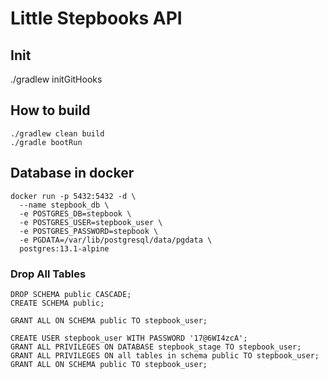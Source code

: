 # Little Stepbooks API

## Init
./gradlew initGitHooks

## How to build

```shell script
./gradlew clean build
./gradle bootRun
```

## Database in docker

```shell script
docker run -p 5432:5432 -d \
  --name stepbook_db \
  -e POSTGRES_DB=stepbook \
  -e POSTGRES_USER=stepbook_user \
  -e POSTGRES_PASSWORD=stepbook \
  -e PGDATA=/var/lib/postgresql/data/pgdata \
  postgres:13.1-alpine
``` 

### Drop All Tables

```
DROP SCHEMA public CASCADE;
CREATE SCHEMA public;

GRANT ALL ON SCHEMA public TO stepbook_user;
```


```postgres-sql
CREATE USER stepbook_user WITH PASSWORD '17@6WI4zcA';
GRANT ALL PRIVILEGES ON DATABASE stepbook_stage TO stepbook_user;
GRANT ALL PRIVILEGES ON all tables in schema public TO stepbook_user;
GRANT ALL ON SCHEMA public TO stepbook_user;
```